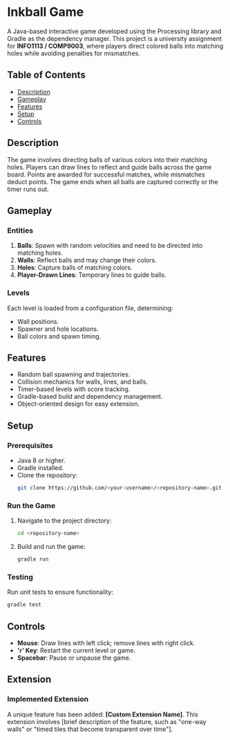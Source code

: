 # Inkball Game

A Java-based interactive game developed using the Processing library and Gradle as the dependency manager. This project is a university assignment for **INFO1113 / COMP9003**, where players direct colored balls into matching holes while avoiding penalties for mismatches.

## Table of Contents
- [Description](#description)
- [Gameplay](#gameplay)
- [Features](#features)
- [Setup](#setup)
- [Controls](#controls)

## Description

The game involves directing balls of various colors into their matching holes. Players can draw lines to reflect and guide balls across the game board. Points are awarded for successful matches, while mismatches deduct points. The game ends when all balls are captured correctly or the timer runs out.

## Gameplay

### Entities
1. **Balls**: Spawn with random velocities and need to be directed into matching holes.
2. **Walls**: Reflect balls and may change their colors.
3. **Holes**: Capture balls of matching colors.
4. **Player-Drawn Lines**: Temporary lines to guide balls.

### Levels
Each level is loaded from a configuration file, determining:
- Wall positions.
- Spawner and hole locations.
- Ball colors and spawn timing.

## Features
- Random ball spawning and trajectories.
- Collision mechanics for walls, lines, and balls.
- Timer-based levels with score tracking.
- Gradle-based build and dependency management.
- Object-oriented design for easy extension.

## Setup

### Prerequisites
- Java 8 or higher.
- Gradle installed.
- Clone the repository:
  ```bash
  git clone https://github.com/<your-username>/<repository-name>.git
  ```

### Run the Game
1. Navigate to the project directory:
   ```bash
   cd <repository-name>
   ```
2. Build and run the game:
   ```bash
   gradle run
   ```

### Testing
Run unit tests to ensure functionality:
```bash
gradle test
```

## Controls
- **Mouse**: Draw lines with left click; remove lines with right click.
- **'r' Key**: Restart the current level or game.
- **Spacebar**: Pause or unpause the game.

## Extension

### Implemented Extension
A unique feature has been added: **[Custom Extension Name]**. This extension involves [brief description of the feature, such as "one-way walls" or "timed tiles that become transparent over time"].
